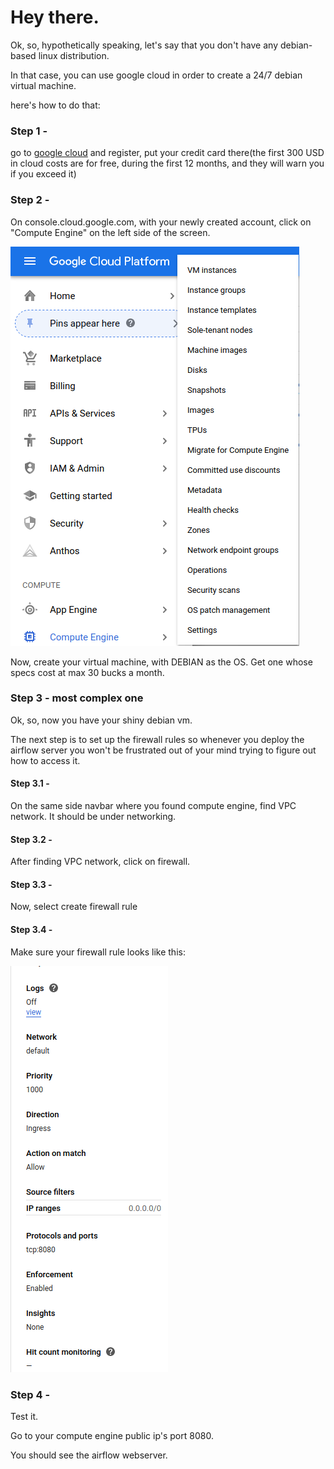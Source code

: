 # Hey there.

Ok, so, hypothetically speaking, let's say that you don't have any debian-based linux distribution.

In that case, you can use google cloud in order to create a 24/7 debian virtual machine.

here's how to do that:

### Step 1 - 

go to [google cloud](console.cloud.google.com) and register, put your credit card there(the first 300 USD in cloud costs are for free, during the first 12 months, and they will warn you if you exceed it)

### Step 2 -

On console.cloud.google.com, with your newly created account, click on "Compute Engine" on the left side of the screen.

![](compute_engine.png)

Now, create your virtual machine, with DEBIAN as the OS. Get one whose specs cost at max 30 bucks a month.

### Step 3 - most complex one

Ok, so, now you have your shiny debian vm. 

The next step is to set up the firewall rules so whenever you deploy the airflow server you won't be frustrated out of your mind trying to figure out how to access it.

#### Step 3.1 -

On the same side navbar where you found compute engine, find VPC network. It should be under networking.

#### Step 3.2 - 

After finding VPC network, click on firewall.

#### Step 3.3 -

Now, select create firewall rule

#### Step 3.4 - 

Make sure your firewall rule looks like this:

![](firewall_rules.png)

### Step 4 -

Test it.

Go to your compute engine public ip's port 8080.

You should see the airflow webserver.